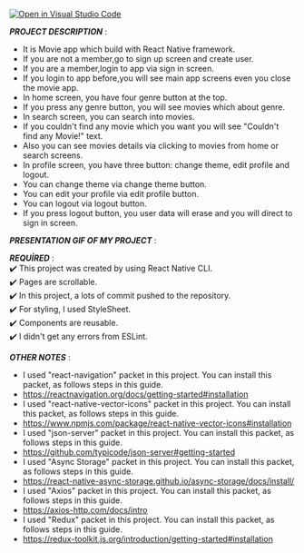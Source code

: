 [![Open in Visual Studio Code](https://classroom.github.com/assets/open-in-vscode-c66648af7eb3fe8bc4f294546bfd86ef473780cde1dea487d3c4ff354943c9ae.svg)](https://classroom.github.com/online_ide?assignment_repo_id=8380902&assignment_repo_type=AssignmentRepo)<br>

***PROJECT DESCRIPTION*** :<br>
+ It is Movie app which build with React Native framework.<br>
+ If you are not a member,go to sign up screen and create user.<br>
+ If you are a member,login to app via sign in screen.<br>
+ If you login to app before,you will see main app screens even you close the movie app.<br>
+ In home screen, you have four genre button at the top.<br>
+ If you press any genre button, you will see movies which about genre.<br>
+ In search screen, you can search into movies.<br>
+ If you couldn't find any movie which you want you will see "Couldn't find any Movie!" text.<br>
+ Also you can see movies details via clicking to movies from home or search screens.<br>
+ In profile screen, you have three button: change theme, edit profile and logout.<br>
+ You can change theme via change theme button.<br>
+ You can edit your profile via edit profile button.<br>
+ You can logout via logout button.<br>
+ If you press logout button, you user data will erase and you will direct to sign in screen.<br>

***PRESENTATION GIF OF MY PROJECT*** :<br>


***REQUİRED*** :<br>
:heavy_check_mark: This project was created by using React Native CLI.<br>
:heavy_check_mark: Pages are scrollable.<br>
:heavy_check_mark: In this project, a lots of commit pushed to the repository.<br>
:heavy_check_mark: For styling, I used StyleSheet.<br>
:heavy_check_mark: Components are reusable.<br>
:heavy_check_mark: I didn't get any errors from ESLint.<br>

***OTHER NOTES*** :<br>
+ I used "react-navigation" packet in this project. You can install this packet, as follows steps in this guide.<br>
+ https://reactnavigation.org/docs/getting-started#installation<br>
+ I used "react-native-vector-icons" packet in this project. You can install this packet, as follows steps in this guide.<br>
+ https://www.npmjs.com/package/react-native-vector-icons#installation<br>
+ I used "json-server" packet in this project. You can install this packet, as follows steps in this guide.<br>
+ https://github.com/typicode/json-server#getting-started<br>
+ I used "Async Storage" packet in this project. You can install this packet, as follows steps in this guide.<br>
+ https://react-native-async-storage.github.io/async-storage/docs/install/<br>
+ I used "Axios" packet in this project. You can install this packet, as follows steps in this guide.<br>
+ https://axios-http.com/docs/intro<br>
+ I used "Redux" packet in this project. You can install this packet, as follows steps in this guide.<br>
+ https://redux-toolkit.js.org/introduction/getting-started#installation<br>

